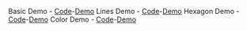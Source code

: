 Basic Demo - [Code](BasicDemo)-[Demo](https://infectedwafle.github.io/CIS367_HW2/BasicDemo/index.html)
Lines Demo - [Code](LinesDemo)-[Demo](https://infectedwafle.github.io/CIS367_HW2/LinesDemo/index.html)
Hexagon Demo - [Code](HexagonDemo)-[Demo](https://infectedwafle.github.io/CIS367_HW2/HexagonDemo/index.html)
Color Demo - [Code](ColorDemo)-[Demo](https://infectedwafle.github.io/CIS367_HW2/ColorDemo/index.html)
